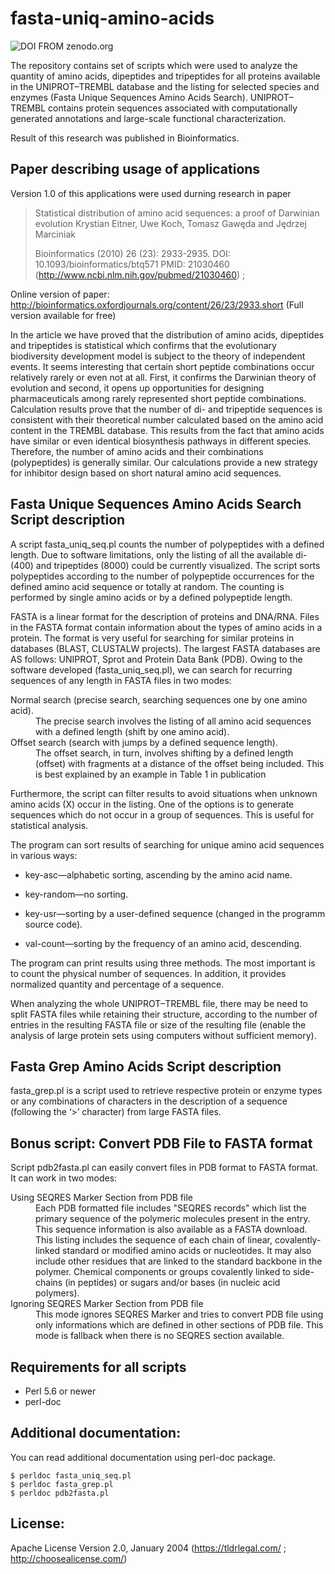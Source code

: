 fasta-uniq-amino-acids
======================

![DOI FROM zenodo.org](https://zenodo.org/badge/4195/0x1fff/fasta-uniq-amino-acids.png)


The repository contains set of scripts which were used to analyze the quantity of amino acids, dipeptides and tripeptides for all proteins available in the UNIPROT–TREMBL database and the listing for selected species and enzymes (Fasta Unique Sequences Amino Acids Search). UNIPROT–TREMBL contains protein sequences associated with computationally generated annotations and large-scale functional characterization.

Result of this research was published in Bioinformatics.

Paper describing usage of applications
---------------------------------------------

Version 1.0 of this applications were used durning research in paper

> Statistical distribution of amino acid sequences: a proof of Darwinian evolution
> Krystian Eitner, Uwe Koch, Tomasz Gawęda and Jędrzej Marciniak
>
> Bioinformatics (2010) 26 (23): 2933-2935.
> DOI: 10.1093/bioinformatics/btq571
> PMID: 21030460 (http://www.ncbi.nlm.nih.gov/pubmed/21030460) ;

Online version of paper: http://bioinformatics.oxfordjournals.org/content/26/23/2933.short (Full version available for free)

In the article we have proved that the distribution of amino acids, dipeptides and tripeptides is statistical which confirms that the evolutionary biodiversity development model is subject to the theory of independent events. It seems interesting that certain short peptide combinations occur relatively rarely or even not at all. First, it confirms the Darwinian theory of evolution and second, it opens up opportunities for designing pharmaceuticals among rarely represented short peptide combinations. Calculation results prove that the number of di- and tripeptide sequences is consistent with their theoretical number calculated based on the amino acid content in the TREMBL database. This results from the fact that amino acids have similar or even identical biosynthesis pathways in different species. Therefore, the number of amino acids and their combinations (polypeptides) is generally similar. Our calculations provide a new strategy for inhibitor design based on short natural amino acid sequences.


Fasta Unique Sequences Amino Acids Search Script description
-------------------------------------------------------------------

A script fasta_uniq_seq.pl counts the number of polypeptides with a defined length. Due to software limitations, only the listing of all the available di- (400) and tripeptides (8000) could be currently visualized. The script sorts polypeptides according to the number of polypeptide occurrences for the defined amino acid sequence or totally at random. The counting is performed by single amino acids or by a defined polypeptide length.

FASTA is a linear format for the description of proteins and DNA/RNA. Files in the FASTA format contain information about the types of amino acids in a protein. The format is very useful for searching for similar proteins in databases (BLAST, CLUSTALW projects). The largest FASTA databases are AS follows: UNIPROT, Sprot and Protein Data Bank (PDB). Owing to the software developed (fasta_uniq_seq.pl), we can search for recurring sequences of any length in FASTA files in two modes:

<dl>
  <dt>Normal search (precise search, searching sequences one by one amino acid).</dt>
  <dd>The precise search involves the listing of all amino acid sequences with a defined length (shift by one amino acid). </dd>

  <dt>Offset search (search with jumps by a defined sequence length).</dt>
  <dd>The offset search, in turn, involves shifting by a defined length (offset) with fragments at a distance of the offset being included. This is best explained by an example in Table 1 in publication</dd>
</dl>

Furthermore, the script can filter results to avoid situations when unknown amino acids (X) occur in the listing. One of the options is to generate sequences which do not occur in a group of sequences. This is useful for statistical analysis. 

The program can sort results of searching for unique amino acid sequences in various ways:

 * key-asc—alphabetic sorting, ascending by the amino acid name.

 * key-random—no sorting.

 * key-usr—sorting by a user-defined sequence (changed in the programm source code).

 * val-count—sorting by the frequency of an amino acid, descending.

The program can print results using three methods. The most important is to count the physical number of sequences. In addition, it provides normalized quantity and percentage of a sequence. 


When analyzing the whole UNIPROT–TREMBL file, there may be need to split  FASTA files while retaining their structure, according to the number of entries in the resulting FASTA file or size of the resulting file (enable the analysis of large protein sets using computers without sufficient memory).


Fasta Grep Amino Acids Script description
-------------------------------------------------------------------

fasta_grep.pl is a script used to retrieve respective protein or enzyme types or any combinations of characters in the description of a sequence (following the ‘>’ character) from large FASTA files. 


Bonus script: Convert PDB File to FASTA format
------------------------------------------------------

Script pdb2fasta.pl can easily convert files in PDB format to FASTA format. 
It can work in two modes:

<dl>
  <dt>Using SEQRES Marker Section from PDB file</dt>
  <dd>Each PDB formatted file includes "SEQRES records" which list the primary sequence of the polymeric molecules present in the entry. This sequence information is also available as a FASTA download. This listing includes the sequence of each chain of linear, covalently-linked standard or modified amino acids or nucleotides. It may also include other residues that are linked to the standard backbone in the polymer. Chemical components or groups covalently linked to side-chains (in peptides) or sugars and/or bases (in nucleic acid polymers).</dd>

  <dt>Ignoring SEQRES Marker Section from PDB file</dt>
  <dd>This mode ignores SEQRES Marker and tries to convert PDB file using only informations which are defined in other sections of PDB file. This mode is fallback when there is no SEQRES section available.</dd>
</dl>


Requirements for all scripts
----------------------------------

* Perl 5.6 or newer
* perl-doc


Additional documentation:
-------------------------------------------------------------------

You can read additional documentation using perl-doc package.

	$ perldoc fasta_uniq_seq.pl
    $ perldoc fasta_grep.pl
    $ perldoc pdb2fasta.pl


License:
-------------

Apache License Version 2.0, January 2004 (https://tldrlegal.com/ ; http://choosealicense.com/)


